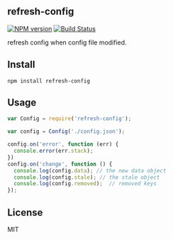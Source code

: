 refresh-config
------------

[![NPM version](https://badge.fury.io/js/refresh-config.svg)](http://badge.fury.io/js/refresh-config)
[![Build Status](https://travis-ci.org/node-modules/refresh-config.svg?branch=master)](https://travis-ci.org/node-modules/refresh-config)

refresh config when config file modified.

## Install

```
npm install refresh-config
```

## Usage

```js
var Config = require('refresh-config');

var config = Config('./config.json');

config.on('error', function (err) {
  console.error(err.stack);
})
config.on('change', function () {
  console.log(config.data); // the new data object
  console.log(config.stale); // the stale object
  console.log(config.removed);  // removed keys
});

```

## License

MIT
